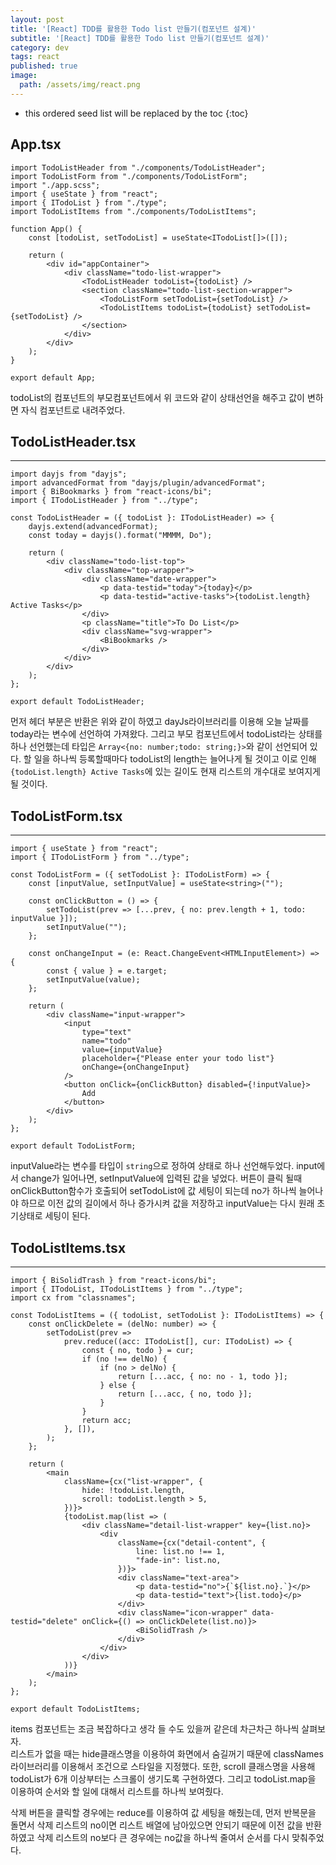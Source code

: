 ```yaml
---
layout: post
title: '[React] TDD를 활용한 Todo list 만들기(컴포넌트 설계)'
subtitle: '[React] TDD를 활용한 Todo list 만들기(컴포넌트 설계)'
category: dev
tags: react
published: true
image:
  path: /assets/img/react.png
---
```


<!-- prettier-ignore -->
* this ordered seed list will be replaced by the toc 
{:toc}

## App.tsx

```
import TodoListHeader from "./components/TodoListHeader";
import TodoListForm from "./components/TodoListForm";
import "./app.scss";
import { useState } from "react";
import { ITodoList } from "./type";
import TodoListItems from "./components/TodoListItems";

function App() {
    const [todoList, setTodoList] = useState<ITodoList[]>([]);

    return (
        <div id="appContainer">
            <div className="todo-list-wrapper">
                <TodoListHeader todoList={todoList} />
                <section className="todo-list-section-wrapper">
                    <TodoListForm setTodoList={setTodoList} />
                    <TodoListItems todoList={todoList} setTodoList={setTodoList} />
                </section>
            </div>
        </div>
    );
}

export default App;
```

todoList의 컴포넌트의 부모컴포넌트에서 위 코드와 같이 상태선언을 해주고 값이 변하면 자식 컴포넌트로 내려주었다.

## TodoListHeader.tsx

---

```
import dayjs from "dayjs";
import advancedFormat from "dayjs/plugin/advancedFormat";
import { BiBookmarks } from "react-icons/bi";
import { ITodoListHeader } from "../type";

const TodoListHeader = ({ todoList }: ITodoListHeader) => {
    dayjs.extend(advancedFormat);
    const today = dayjs().format("MMMM, Do");

    return (
        <div className="todo-list-top">
            <div className="top-wrapper">
                <div className="date-wrapper">
                    <p data-testid="today">{today}</p>
                    <p data-testid="active-tasks">{todoList.length} Active Tasks</p>
                </div>
                <p className="title">To Do List</p>
                <div className="svg-wrapper">
                    <BiBookmarks />
                </div>
            </div>
        </div>
    );
};

export default TodoListHeader;

```

먼저 헤더 부분은 반환은 위와 같이 하였고 dayJs라이브러리를 이용해 오늘 날짜를 today라는 변수에 선언하여 가져왔다. 그리고 부모 컴포넌트에서 todoList라는 상태를 하나 선언했는데 타입은 `Array<{no: number;todo: string;}>`와 같이 선언되어 있다. 할 일을 하나씩 등록할때마다 todoList의 length는 늘어나게 될 것이고 이로 인해 `{todoList.length} Active Tasks`에 있는 길이도 현재 리스트의 개수대로 보여지게 될 것이다.

## TodoListForm.tsx

---

```
import { useState } from "react";
import { ITodoListForm } from "../type";

const TodoListForm = ({ setTodoList }: ITodoListForm) => {
    const [inputValue, setInputValue] = useState<string>("");

    const onClickButton = () => {
        setTodoList(prev => [...prev, { no: prev.length + 1, todo: inputValue }]);
        setInputValue("");
    };

    const onChangeInput = (e: React.ChangeEvent<HTMLInputElement>) => {
        const { value } = e.target;
        setInputValue(value);
    };

    return (
        <div className="input-wrapper">
            <input
                type="text"
                name="todo"
                value={inputValue}
                placeholder={"Please enter your todo list"}
                onChange={onChangeInput}
            />
            <button onClick={onClickButton} disabled={!inputValue}>
                Add
            </button>
        </div>
    );
};

export default TodoListForm;
```

inputValue라는 변수를 타입이 `string`으로 정하여 상태로 하나 선언해두었다. input에서 change가 일어나면, setInputValue에 입력된 값을 넣었다. 버튼이 클릭 될때 onClickButton함수가 호출되어 setTodoList에 값 세팅이 되는데 no가 하나씩 늘어나야 하므로 이전 값의 길이에서 하나 증가시켜 값을 저장하고 inputValue는 다시 원래 초기상태로 세팅이 된다.

## TodoListItems.tsx

---

```
import { BiSolidTrash } from "react-icons/bi";
import { ITodoList, ITodoListItems } from "../type";
import cx from "classnames";

const TodoListItems = ({ todoList, setTodoList }: ITodoListItems) => {
    const onClickDelete = (delNo: number) => {
        setTodoList(prev =>
            prev.reduce((acc: ITodoList[], cur: ITodoList) => {
                const { no, todo } = cur;
                if (no !== delNo) {
                    if (no > delNo) {
                        return [...acc, { no: no - 1, todo }];
                    } else {
                        return [...acc, { no, todo }];
                    }
                }
                return acc;
            }, []),
        );
    };

    return (
        <main
            className={cx("list-wrapper", {
                hide: !todoList.length,
                scroll: todoList.length > 5,
            })}>
            {todoList.map(list => (
                <div className="detail-list-wrapper" key={list.no}>
                    <div
                        className={cx("detail-content", {
                            line: list.no !== 1,
                            "fade-in": list.no,
                        })}>
                        <div className="text-area">
                            <p data-testid="no">{`${list.no}.`}</p>
                            <p data-testid="text">{list.todo}</p>
                        </div>
                        <div className="icon-wrapper" data-testid="delete" onClick={() => onClickDelete(list.no)}>
                            <BiSolidTrash />
                        </div>
                    </div>
                </div>
            ))}
        </main>
    );
};

export default TodoListItems;

```

items 컴포넌트는 조금 복잡하다고 생각 들 수도 있을꺼 같은데 차근차근 하나씩 살펴보자.  
리스트가 없을 때는 hide클래스명을 이용하여 화면에서 숨길꺼기 때문에 classNames 라이브러리를 이용해서 조건으로 스타일을 지정했다. 또한, scroll 클래스명을 사용해 todoList가 6개 이상부터는 스크롤이 생기도록 구현하였다. 그리고 todoList.map을 이용하여 순서와 할 일에 대해서 리스트를 하나씩 보여줬다.

삭제 버튼을 클릭할 경우에는 reduce를 이용하여 값 세팅을 해줬는데, 먼저 반복문을 돌면서 삭제 리스트의 no이면 리스트 배열에 남아있으면 안되기 때문에 이전 값을 반환하였고 삭제 리스트의 no보다 큰 경우에는 no값을 하나씩 줄여서 순서를 다시 맞춰주었다.
